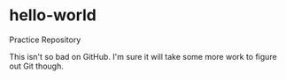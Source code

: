 # hello-world
Practice Repository

This isn't so bad on GitHub. I'm sure it will take some more work to figure out Git though.
